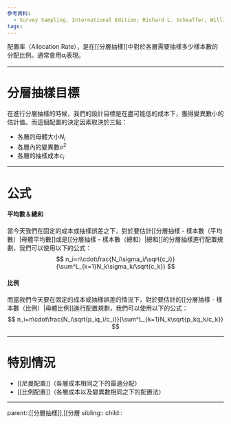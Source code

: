 ```yaml
---
參考資料:
  - Survey Sampling, International Edition; Richard L. Scheaffer, William Mendenhall. III
tags:
---
```

配置率（Allocation Rate），是在[[分層抽樣]]中對於各層需要抽樣多少樣本數的分配比例。通常會用$a_i$表現。
- - -
# 分層抽樣目標
在進行分層抽樣的時候，我們的設計目標是在盡可能低的成本下，獲得變異數小的估計值。而這個配置的決定因素取決於三點：
- 各層的母體大小$N_i$
- 各層內的變異數$\sigma^2$
- 各層的抽樣成本$c_i$
- - -
# 公式
#### 平均數＆總和
當今天我們在固定的成本或抽樣誤差之下，對於要估計[[分層抽樣 - 樣本數（平均數）|母體平均數]]或是[[分層抽樣 - 樣本數（總和）|總和]]的分層抽樣進行配置規劃，我們可以使用以下的公式：
$$
n_i=n\cdot\frac{N_i\sigma_i/\sqrt{c_i}}{\sum^L_{k=1}N_k\sigma_k/\sqrt{c_k}}
$$
#### 比例
而當我們今天要在固定的成本或抽樣誤差的情況下，對於要估計的[[分層抽樣 - 樣本數（比例）|母體比例]]進行配置規劃，我們可以使用以下的公式：
$$
n_i=n\cdot\frac{N_i\sqrt{p_iq_i/c_i}}{\sum^L_{k=1}N_k\sqrt{p_kq_k/c_k}}
$$

- - -
# 特別情況
- [[尼曼配置]]（各層成本相同之下的最適分配）
- [[比例配置]]（各層成本以及變異數相同之下的配置法）
- - -
parent::[[分層抽樣]],[[分層
sibling::
child::